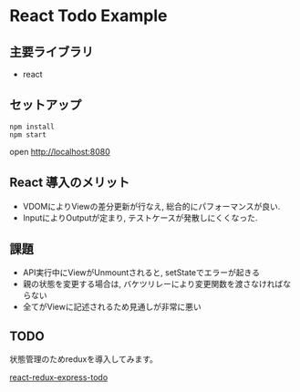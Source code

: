 # React Todo Example

## 主要ライブラリ

- react

## セットアップ

```
npm install
npm start
```

open [http://localhost:8080](http://localhost:8080)


## React 導入のメリット

- VDOMによりViewの差分更新が行なえ, 総合的にパフォーマンスが良い.
- InputによりOutputが定まり, テストケースが発散しにくくなった.

## 課題

- API実行中にViewがUnmountされると, setStateでエラーが起きる
- 親の状態を変更する場合は, バケツリレーにより変更関数を渡さなければならない
- 全てがViewに記述されるため見通しが非常に悪い


## TODO

状態管理のためreduxを導入してみます。

[react-redux-express-todo](https://github.com/suzuki-terminal/react-redux-express-todo)
